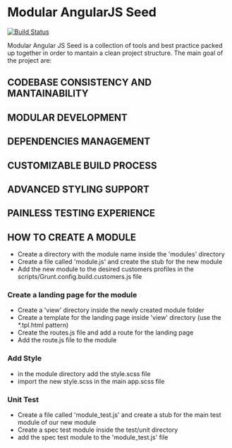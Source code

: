 Modular AngularJS Seed
======================

[![Build Status](https://travis-ci.org/lele85/modular-angular-seed.svg?branch=master)](https://travis-ci.org/lele85/modular-angular-seed)

Modular Angular JS Seed is a collection of tools and best practice packed up together in order to mantain a clean project structure. The main goal of the project are:

CODEBASE CONSISTENCY AND MANTAINABILITY
---------------------------------------

MODULAR DEVELOPMENT
-------------------

DEPENDENCIES MANAGEMENT
-----------------------

CUSTOMIZABLE BUILD PROCESS
--------------------------

ADVANCED STYLING SUPPORT
------------------------

PAINLESS TESTING EXPERIENCE
---------------------------

HOW TO CREATE A MODULE
----------------------

* Create a directory with the module name inside the 'modules' directory
* Create a file called 'module.js' and create the stub for the new module
* Add the new module to the desired customers profiles in the scripts/Grunt.config.build.customers.js file

### Create a landing page for the module

* Create a 'view' directory inside the newly created module folder
* Create a template for the landing page inside 'view' directory (use the *.tpl.html pattern)
* Create the routes.js file and add a route for the landing page
* Add the route.js file to the module

### Add Style

* in the module directory add the style.scss file
* import the new style.scss in the main app.scss file

### Unit Test

* Create a file called 'module_test.js' and create a stub for the main test module of our new module
* Create a spec test module inside the test/unit directory
* add the spec test module to the 'module_test.js' file